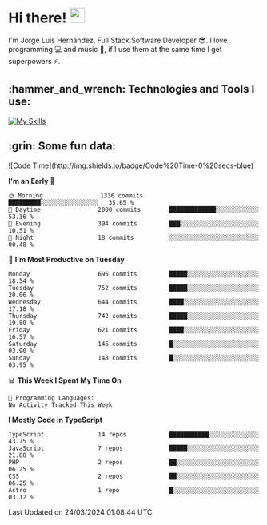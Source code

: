 <h1 align="left">
 <abc>
  <br>Hi there! <img src="https://user-images.githubusercontent.com/42378118/110234147-e3259600-7f4e-11eb-95be-0c4047144dea.gif" width="30"><br>
 </abc>
</h1>

I'm Jorge Luis Hernández, Full Stack Software Developer :sunglasses:. I love programming :computer: and music :musical_score:, if I use them at the same time I get superpowers :zap:. 


<h2 align="left">:hammer_and_wrench: Technologies and Tools I use:</h2>

[![My Skills](https://skillicons.dev/icons?i=js,ts,html,css,py,vue,react,next,nest,postgres,mysql)](https://skillicons.dev)

<h2 align="left">:grin: Some fun data:</h2>
<!--START_SECTION:waka-->
![Code Time](http://img.shields.io/badge/Code%20Time-0%20secs-blue)

**I'm an Early 🐤** 

```text
🌞 Morning                1336 commits        █████████░░░░░░░░░░░░░░░░   35.65 % 
🌆 Daytime                2000 commits        █████████████░░░░░░░░░░░░   53.36 % 
🌃 Evening                394 commits         ███░░░░░░░░░░░░░░░░░░░░░░   10.51 % 
🌙 Night                  18 commits          ░░░░░░░░░░░░░░░░░░░░░░░░░   00.48 % 
```
📅 **I'm Most Productive on Tuesday** 

```text
Monday                   695 commits         █████░░░░░░░░░░░░░░░░░░░░   18.54 % 
Tuesday                  752 commits         █████░░░░░░░░░░░░░░░░░░░░   20.06 % 
Wednesday                644 commits         ████░░░░░░░░░░░░░░░░░░░░░   17.18 % 
Thursday                 742 commits         █████░░░░░░░░░░░░░░░░░░░░   19.80 % 
Friday                   621 commits         ████░░░░░░░░░░░░░░░░░░░░░   16.57 % 
Saturday                 146 commits         █░░░░░░░░░░░░░░░░░░░░░░░░   03.90 % 
Sunday                   148 commits         █░░░░░░░░░░░░░░░░░░░░░░░░   03.95 % 
```


📊 **This Week I Spent My Time On** 

```text
💬 Programming Languages: 
No Activity Tracked This Week
```

**I Mostly Code in TypeScript** 

```text
TypeScript               14 repos            ███████████░░░░░░░░░░░░░░   43.75 % 
JavaScript               7 repos             █████░░░░░░░░░░░░░░░░░░░░   21.88 % 
PHP                      2 repos             ██░░░░░░░░░░░░░░░░░░░░░░░   06.25 % 
CSS                      2 repos             ██░░░░░░░░░░░░░░░░░░░░░░░   06.25 % 
Astro                    1 repo              █░░░░░░░░░░░░░░░░░░░░░░░░   03.12 % 
```




 Last Updated on 24/03/2024 01:08:44 UTC
<!--END_SECTION:waka-->
